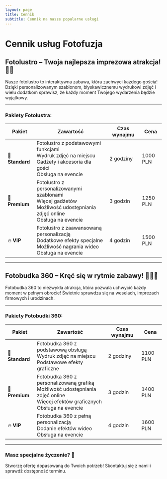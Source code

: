 ```yaml
---
layout: page
title: Cennik
subtitle: Cennik na nasze popularne usługi
---
```


# Cennik usług Fotofuzja

## Fotolustro – Twoja najlepsza imprezowa atrakcja! 📸✨
Nasze fotolustro to interaktywna zabawa, która zachwyci każdego gościa! Dzięki personalizowanym szablonom, błyskawicznemu wydrukowi zdjęć i wielu dodatkom sprawisz, że każdy moment Twojego wydarzenia będzie wyjątkowy.

---

### Pakiety Fotolustra:
| Pakiet        | Zawartość                                     | Czas wynajmu  | Cena     |
|---------------|-----------------------------------------------|--------------|----------|
| 💎 **Standard** | Fotolustro z podstawowymi funkcjami <br> Wydruk zdjęć na miejscu <br> Gadżety i akcesoria dla gości <br> Obsługa na evencie | 2 godziny    | 1000 PLN |
| 🌟 **Premium** | Fotolustro z personalizowanymi szablonami <br> Więcej gadżetów <br> Możliwość udostępniania zdjęć online <br> Obsługa na evencie | 3 godzin    | 1250 PLN |
| 🔥 **VIP**     | Fotolustro z zaawansowaną personalizacją <br> Dodatkowe efekty specjalne <br> Możliwość nagrania wideo <br> Obsługa na evencie  | 4 godzin    | 1500 PLN |

---

## Fotobudka 360 – Kręć się w rytmie zabawy! 🎥💃🕺
Fotobudka 360 to niezwykła atrakcja, która pozwala uchwycić każdy moment w pełnym obrocie! Świetnie sprawdza się na weselach, imprezach firmowych i urodzinach.

---

### Pakiety Fotobudki 360:
| Pakiet        | Zawartość                                     | Czas wynajmu  | Cena     |
|---------------|-----------------------------------------------|--------------|----------|
| 💎 **Standard** | Fotobudka 360 z podstawową obsługą <br> Wydruk zdjęć na miejscu <br> Podstawowe efekty graficzne | 2 godziny    | 1100 PLN |
| 🌟 **Premium** | Fotobudka 360 z personalizowaną grafiką <br> Możliwość udostępniania zdjęć online <br> Więcej efektów graficznych <br> Obsługa na evencie | 3 godzin    | 1400 PLN |
| 🔥 **VIP**     | Fotobudka 360 z pełną personalizacją <br> Dodanie efektów wideo <br> Obsługa na evencie | 4 godzin    | 1600 PLN |

---

### Masz specjalne życzenie? 📩
Stworzę ofertę dopasowaną do Twoich potrzeb! Skontaktuj się z nami i sprawdź dostępność terminu.



